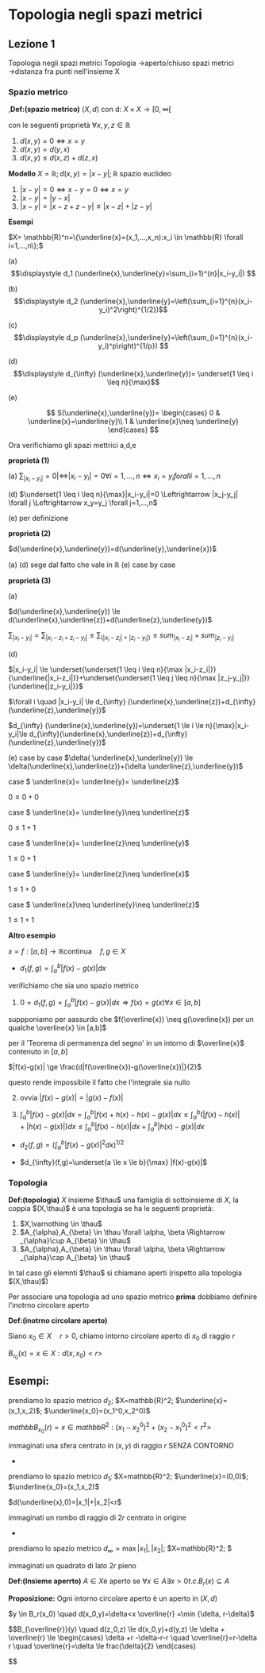 # Topologia negli spazi metrici

## Lezione 1

Topologia negli spazi metrici
Topologia $\to$aperto/chiuso
spazi metrici $\to$distanza fra punti nell'insieme X

### Spazio metrico

,**Def:(spazio metrico)**
$(X,d)$ con d: $X\times X \rightarrow [0,\infty [$

con le seguenti proprietà
$\forall x,y,z \in \mathbb{R}$
1. $d(x,y)=0 \Leftrightarrow x=y$
2. $d(x,y)=d(y,x)$
3. $d(x,y) \le d(x,z)+d(z,x)$

**Modello** 
$X=\mathbb{R}; d(x,y)=|x-y|; \mathbb{R}$ spazio euclideo
1. $|x-y|=0 \Leftrightarrow x-y=0 \Leftrightarrow x=y$
2. $|x-y|=|y-x|$
3. $|x-y|=|x-z+z-y| \le|x-z|+|z-y|$

**Esempi**


$X= \mathbb{R}^n=\{\underline{x}=(x_1,...,x_n):x_i \in \mathbb{R} \forall i=1,...,n\};$

(a) $$\displaystyle  d_1 (\underline{x},\underline{y}=\sum_{i=1}^{n}|x_i-y_i|) $$

(b) $$\displaystyle  d_2 (\underline{x},\underline{y}=\left(\sum_{i=1}^{n}(x_i-y_i)^2\right)^{1/2})$$ 

(c) $$\displaystyle  d_p (\underline{x},\underline{y}=\left(\sum_{i=1}^{n}(x_i-y_i)^p\right)^{1/p}) $$

(d) $$\displaystyle  d_{\infty} (\underline{x},\underline{y})= \underset{1 \leq i \leq n}{\max}$$

(e) 

$$
S(\underline{x},\underline{y})=
\begin{cases}
0 & \underline{x}=\underline{y}\\ 
1 & \underline{x}\neq \underline{y}
\end{cases}
$$




 Ora verifichiamo gli spazi mettrici a,d,e

 **proprietà (1)**

(a) $\sum_ |x_i-y_i|=0 |\Leftrightarrow |x_i-y_i|=0\forall i=1,...,n \Leftrightarrow x_i=y_iforall i=1,...,n$

(d) $\underset{1 \leq i \leq n}{\max}|x_i-y_i|=0 \Leftrightarrow  |x_j-y_j| \forall j \Leftrightarrow x_y=y_j \forall j=1,...,n$

(e)
per definizione

 **proprietà (2)**

 $d(\underline{x},\underline{y})=d(\underline{y},\underline{x})$

 (a) (d) sege dal fatto che vale  in $\mathbb{R}$
 (e) case by case

 **proprietà (3)**

 (a)

 $d(\underline{x},\underline{y}) \le d(\underline{x},\underline{z})+d(\underline{z},\underline{y})$

 $\sum_ |x_i-y_i|=\sum_ |x_i-z_i+z_i-y_i| \le \sum_ (|x_i-z_i|+|z_i-y_i|)\le sum_ |x_i-z_i|+sum_ |z_i-y_i|$

 (d) 

$|x_i-y_i| \le \underset{\underset{1 \leq i \leq n}{\max |x_i-z_i|}}{\underline{|x_i-z_i|}}+\underset{\underset{1 \leq j \leq n}{\max |z_j-y_j|}}{\underline{|z_i-y_i|}}$


 $\forall i \quad |x_i-y_i| \le d_{\infty} (\underline{x},\underline{z})+d_{\infty} (\underline{z},\underline{y})$

$d_{\infty} (\underline{x},\underline{y})=\underset{1  \le i \le n}{\max}|x_i-y_i|\le d_{\infty}(\underline{x},\underline{z})+d_{\infty}(\underline{z},\underline{y})$ 

(e)
case by case
$\delta( \underline{x},\underline{y}) \le \delta(\underline{x},\underline{z})+(\delta \underline{z},\underline{y})$

case $ \underline{x}= \underline{y}= \underline{z}$

$0 \le 0+0$

case $ \underline{x}= \underline{y}\neq \underline{z}$

$0 \le 1+1$

case $ \underline{x}= \underline{z}\neq \underline{y}$

$1 \le 0+1$

case $ \underline{y}= \underline{z}\neq \underline{x}$

$1 \le 1+0$

case $ \underline{x}\neq \underline{y}\neq \underline{z}$

$1 \le 1+1$

**Altro esempio**

$x={f:[a,b] \rightarrow \mathbb{R} \text{continua} } \quad f,g \in X$

 - $d_1(f,g)=\int_{a}^{b}|f(x)-g(x)|dx$

  verifichiamo che sia uno spazio metrico

 1. $0=d_1(f,g)=\int_{a}^{b}|f(x)-g(x)|dx \Rightarrow f(x)=g(x) \forall x \in  [a,b]$

 suppponiamo per aassurdo che $f(\overline{x}) \neq g(\overline{x}) per un qualche \overline{x} \in [a,b]$

 per il 'Teorema di permanenza del segno' in un intorno di $\overline{x}$ contenuto in $[a,b]$

 $|f(x)-g(x)| \ge \frac{d|f(\overline{x})-g(\overline{x})|}{2}$

 questo rende impossibile il fatto che l'integrale sia nullo

 2. ovvia $|f(x)-g(x)|=|g(x)-f(x)|$

 3. $\int_{a}^{b}|f(x)-g(x)|dx=\int_{a}^{b}|f(x)+h(x)-h(x)-g(x)|dx \le \int_{a}^{b}(|f(x)-h(x)|+|h(x)-g(x)|)dx \le \int_{a}^{b}|f(x)-h(x)|dx+\int_{a}^{b}|h(x)-g(x)|dx$

 - $d_2(f,g)=\left(\int_{a}^{b}|f(x)-g(x)|^2dx\right)^{1/2}$

 - $d_{\infty}(f,g)=\underset{a \le x  \le b}{\max} |f(x)-g(x)|$

### Topologia

**Def:(topologia)**
  $X$ insieme $\thau$ una famiglia di sottoinsieme di $X$, la coppia $(X,\thau)$ è una topologia se ha le seguenti proprietà:

  1. $X,\varnothing \in \thau$
  2. $A_{\alpha},A_{\beta} \in \thau \forall \alpha, \beta \Rightarrow _{\alpha}\cup A_{\beta} \in \thau$
  3. $A_{\alpha},A_{\beta} \in \thau \forall \alpha, \beta \Rightarrow _{\alpha}\cap A_{\beta} \in \thau$

In tal caso gli elemnti $\thau$ si chiamano aperti (rispetto alla topologia $(X,\thau)$)

  Per associare una topologia ad uno spazio  metrico  **prima** dobbiamo definire l'inotrno circolare aperto

**Def:(inotrno circolare aperto)**

Siano $x_0 \in X \quad r>0$, chiamo  intorno circolare aperto di $x_0$ di raggio $r$

$B_{r_0}(x)={x \in X : d(x,x_0)<r>}$

Esempi:
- 
prendiamo lo spazio metrico $d_2$; $X=mathbb{R}^2; $\underline{x}=(x_1,x_2)$; $\underline{x_0}=(x_1^0,x_2^0)$

$mathbb{B}_{x_0}(r)={x \in mathbb{R}^2:(x_1-x_2^0)^2+(x_2-x_1^0)^2<r^2>}$

immaginati una sfera centrato in $(x,y)$ di raggio $r$ SENZA CONTORNO

- 
prendiamo lo spazio metrico $d_1$; $X=mathbb{R}^2; $\underline{x}=(0,0)$; $\underline{x_0}=(x_1,x_2)$

$d(\underline{x},0)=|x_1|+|x_2|<r$

immaginati un rombo di raggio di $2r$ centrato in origine

- 
prendiamo lo spazio metrico $d_{\infty}=\max {|x_1|,|x_2|}$; $X=mathbb{R}^2; $

immaginati un quadrato di lato $2r$ pieno

**Def:(Insieme aperrto)**
$A \in X \text{è aperto se }\forall x \in A  \exists x>0 t.c. B_r(x) \subseteq A$

**Proposizione:** Ogni intorno circolare aperto è un aperto in $(X,d)$

$y \in B_r(x_0) \quad d(x_0,y)=\delta<x \overline{r} =\min {\delta, r-\delta}$

$$B_{\overline{r}}(y) \quad d(z_0,z) \le d(x_0,y)+d(y,z) \le \delta + \overline{r} \le
 \begin{cases}
\delta +r -\delta-r-r \quad \overline{r}=r-\delta
r \quad  \overline{r}=\delta \le frac{\delta}{2}
\end{cases}

$$
